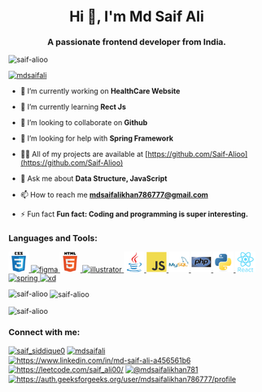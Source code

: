 <h1 align="center">Hi 👋, I'm Md Saif Ali</h1>
<h3 align="center">A passionate frontend developer from India.</h3>

<p align="left"> <img src="https://komarev.com/ghpvc/?username=saif-alioo&label=Profile%20views&color=0e75b6&style=flat" alt="saif-alioo" /> </p>

<p align="left"> <a href="https://twitter.com/mdsaifali" target="blank"><img src="https://img.shields.io/twitter/follow/mdsaifali?logo=twitter&style=for-the-badge" alt="mdsaifali" /></a> </p>

- 🔭 I’m currently working on **HealthCare Website**

- 🌱 I’m currently learning **Rect Js**

- 👯 I’m looking to collaborate on **Github**

- 🤝 I’m looking for help with **Spring Framework**

- 👨‍💻 All of my projects are available at [https://github.com/Saif-Alioo](https://github.com/Saif-Alioo)

- 💬 Ask me about **Data Structure, JavaScript**

- 📫 How to reach me **mdsaifalikhan786777@gmail.com**

- ⚡ Fun fact **Fun fact: Coding and programming is super interesting.**

<h3 align="left">Languages and Tools:</h3>
<p align="left"> <a href="https://www.w3schools.com/css/" target="_blank"> <img src="https://raw.githubusercontent.com/devicons/devicon/master/icons/css3/css3-original-wordmark.svg" alt="css3" width="40" height="40"/> </a> <a href="https://www.figma.com/" target="_blank"> <img src="https://www.vectorlogo.zone/logos/figma/figma-icon.svg" alt="figma" width="40" height="40"/> </a> <a href="https://www.w3.org/html/" target="_blank"> <img src="https://raw.githubusercontent.com/devicons/devicon/master/icons/html5/html5-original-wordmark.svg" alt="html5" width="40" height="40"/> </a> <a href="https://www.adobe.com/in/products/illustrator.html" target="_blank"> <img src="https://www.vectorlogo.zone/logos/adobe_illustrator/adobe_illustrator-icon.svg" alt="illustrator" width="40" height="40"/> </a> <a href="https://www.java.com" target="_blank"> <img src="https://raw.githubusercontent.com/devicons/devicon/master/icons/java/java-original.svg" alt="java" width="40" height="40"/> </a> <a href="https://developer.mozilla.org/en-US/docs/Web/JavaScript" target="_blank"> <img src="https://raw.githubusercontent.com/devicons/devicon/master/icons/javascript/javascript-original.svg" alt="javascript" width="40" height="40"/> </a> <a href="https://www.mysql.com/" target="_blank"> <img src="https://raw.githubusercontent.com/devicons/devicon/master/icons/mysql/mysql-original-wordmark.svg" alt="mysql" width="40" height="40"/> </a> <a href="https://www.php.net" target="_blank"> <img src="https://raw.githubusercontent.com/devicons/devicon/master/icons/php/php-original.svg" alt="php" width="40" height="40"/> </a> <a href="https://www.python.org" target="_blank"> <img src="https://raw.githubusercontent.com/devicons/devicon/master/icons/python/python-original.svg" alt="python" width="40" height="40"/> </a> <a href="https://reactjs.org/" target="_blank"> <img src="https://raw.githubusercontent.com/devicons/devicon/master/icons/react/react-original-wordmark.svg" alt="react" width="40" height="40"/> </a> <a href="https://spring.io/" target="_blank"> <img src="https://www.vectorlogo.zone/logos/springio/springio-icon.svg" alt="spring" width="40" height="40"/> </a> <a href="https://www.adobe.com/products/xd.html" target="_blank"> <img src="https://cdn.worldvectorlogo.com/logos/adobe-xd.svg" alt="xd" width="40" height="40"/> </a> </p>


<p><img align="left" src="https://github-readme-stats.vercel.app/api/top-langs?username=saif-alioo&show_icons=true&locale=en&layout=compact" alt="saif-alioo" /></p>

<p>&nbsp;<img align="center" src="https://github-readme-stats.vercel.app/api?username=saif-alioo&show_icons=true&locale=en" alt="saif-alioo" /></p>

<p><img align="center" src="https://github-readme-streak-stats.herokuapp.com/?user=saif-alioo&" alt="saif-alioo" /></p>

<h3 align="left">Connect with me:</h3>
<p align="left">
  <a href="https://instagram.com/saif_siddique0" target="blank"><img align="center" src="https://raw.githubusercontent.com/rahuldkjain/github-profile-readme-generator/master/src/images/icons/Social/instagram.svg" alt="saif_siddique0" height="30" width="40" /></a>
<a href="https://twitter.com/mdsaifali" target="blank"><img align="center" src="https://raw.githubusercontent.com/rahuldkjain/github-profile-readme-generator/master/src/images/icons/Social/twitter.svg" alt="mdsaifali" height="30" width="40" /></a>
<a href="https://linkedin.com/in/https://www.linkedin.com/in/md-saif-ali-a456561b6" target="blank"><img align="center" src="https://raw.githubusercontent.com/rahuldkjain/github-profile-readme-generator/master/src/images/icons/Social/linked-in-alt.svg" alt="https://www.linkedin.com/in/md-saif-ali-a456561b6" height="30" width="40" /></a>
<a href="https://www.leetcode.com/https://leetcode.com/saif_ali00/" target="blank"><img align="center" src="https://raw.githubusercontent.com/rahuldkjain/github-profile-readme-generator/master/src/images/icons/Social/leet-code.svg" alt="https://leetcode.com/saif_ali00/" height="30" width="40" /></a>
  <a href="https://www.hackerrank.com/@mdsaifalikhan781" target="blank"><img align="center" src="https://raw.githubusercontent.com/rahuldkjain/github-profile-readme-generator/master/src/images/icons/Social/hackerrank.svg" alt="@mdsaifalikhan781" height="30" width="40" /></a>
<a href="https://auth.geeksforgeeks.org/user/https://auth.geeksforgeeks.org/user/mdsaifalikhan786777/profile" target="blank"><img align="center" src="https://raw.githubusercontent.com/rahuldkjain/github-profile-readme-generator/master/src/images/icons/Social/geeks-for-geeks.svg" alt="https://auth.geeksforgeeks.org/user/mdsaifalikhan786777/profile" height="30" width="40" /></a>
</p>
